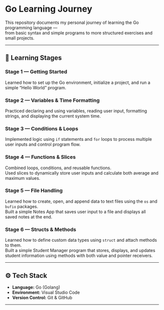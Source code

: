# Go Learning Journey

This repository documents my personal journey of learning the Go programming language —  
from basic syntax and simple programs to more structured exercises and small projects.

---

## 🧩 Learning Stages

### Stage 1 — Getting Started
Learned how to set up the Go environment, initialize a project, and run a simple “Hello World” program.

### Stage 2 — Variables & Time Formatting
Practiced declaring and using variables, reading user input, formatting strings, and displaying the current system time.

### Stage 3 — Conditions & Loops
Implemented logic using `if` statements and `for` loops to process multiple user inputs and control program flow.

### Stage 4 — Functions & Slices
Combined loops, conditions, and reusable functions.  
Used slices to dynamically store user inputs and calculate both average and maximum values.

### Stage 5 — File Handling
Learned how to create, open, and append data to text files using the `os` and `bufio` packages.  
Built a simple Notes App that saves user input to a file and displays all saved notes at the end.

### Stage 6 — Structs & Methods
Learned how to define custom data types using `struct` and attach methods to them.  
Built a simple Student Manager program that stores, displays, and updates student information using methods with both value and pointer receivers.

---

## ⚙️ Tech Stack
- **Language:** Go (Golang)  
- **Environment:** Visual Studio Code  
- **Version Control:** Git & GitHub  

---

